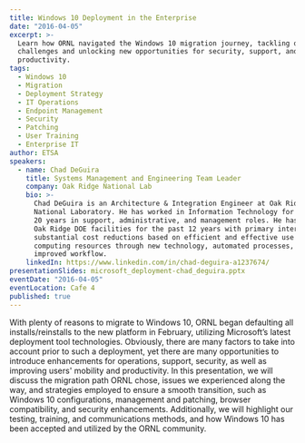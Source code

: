 ```yaml
---
title: Windows 10 Deployment in the Enterprise
date: "2016-04-05"
excerpt: >-
  Learn how ORNL navigated the Windows 10 migration journey, tackling deployment
  challenges and unlocking new opportunities for security, support, and user
  productivity.
tags:
  - Windows 10
  - Migration
  - Deployment Strategy
  - IT Operations
  - Endpoint Management
  - Security
  - Patching
  - User Training
  - Enterprise IT
author: ETSA
speakers:
  - name: Chad DeGuira
    title: Systems Management and Engineering Team Leader
    company: Oak Ridge National Lab
    bio: >-
      Chad DeGuira is an Architecture & Integration Engineer at Oak Ridge
      National Laboratory. He has worked in Information Technology for the past
      20 years in support, administrative, and management roles. He has been at
      Oak Ridge DOE facilities for the past 12 years with primary interests in
      substantial cost reductions based on efficient and effective use of
      computing resources through new technology, automated processes, and
      improved workflow.
    linkedIn: https://www.linkedin.com/in/chad-deguira-a1237674/
presentationSlides: microsoft_deployment-chad_deguira.pptx
eventDate: "2016-04-05"
eventLocation: Cafe 4
published: true
---
```


With plenty of reasons to migrate to Windows 10, ORNL began defaulting all installs/reinstalls to the new platform in February, utilizing Microsoft’s latest deployment tool technologies. Obviously, there are many factors to take into account prior to such a deployment, yet there are many opportunities to introduce enhancements for operations, support, security, as well as improving users' mobility and productivity. In this presentation, we will discuss the migration path ORNL chose, issues we experienced along the way, and strategies employed to ensure a smooth transition, such as Windows 10 configurations, management and patching, browser compatibility, and security enhancements. Additionally, we will highlight our testing, training, and communications methods, and how Windows 10 has been accepted and utilized by the ORNL community.
